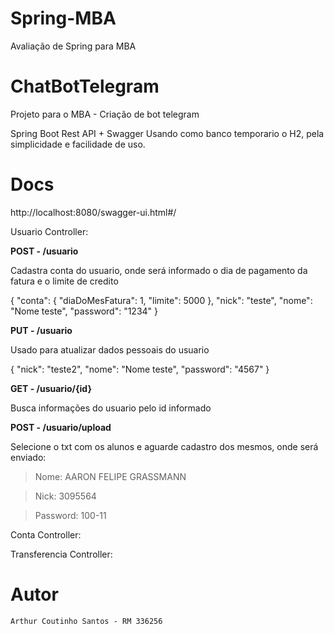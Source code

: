 # Spring-MBA
Avaliação de Spring para MBA

# ChatBotTelegram
Projeto para o MBA - Criação de bot  telegram

Spring Boot Rest API + Swagger
Usando como banco temporario o H2, pela simplicidade e facilidade de uso.

# Docs

http://localhost:8080/swagger-ui.html#/

Usuario Controller:

**POST - /usuario**

Cadastra conta do usuario, onde será informado o dia de pagamento da fatura e o limite de credito

{
  "conta": {
    "diaDoMesFatura": 1,
    "limite": 5000
  },
  "nick": "teste",
  "nome": "Nome teste",
  "password": "1234"
}

**PUT - /usuario**

Usado para atualizar dados pessoais do usuario

{
  "nick": "teste2",
  "nome": "Nome teste",
  "password": "4567"
}

**GET - /usuario/{id}**

Busca informações do usuario pelo id informado

**POST - /usuario/upload**

Selecione o txt com os alunos e aguarde cadastro dos mesmos, onde será enviado:

>Nome: AARON FELIPE GRASSMANN 

>Nick: 3095564

>Password: 100-11


Conta Controller:


Transferencia Controller:




# Autor

```
Arthur Coutinho Santos - RM 336256
```
